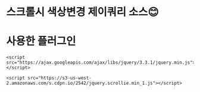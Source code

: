 # 스크롤시 색상변경 제이쿼리 소스😊

# 사용한 플러그인
```
<script src="https://ajax.googleapis.com/ajax/libs/jquery/3.3.1/jquery.min.js"></script>
```
```
<script src="https://s3-us-west-2.amazonaws.com/s.cdpn.io/2542/jquery.scrollie.min_1.js"></script>
```
